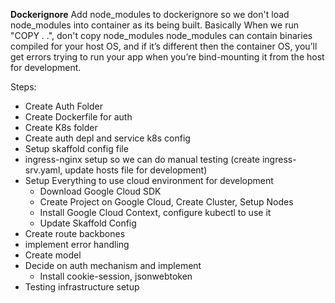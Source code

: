 **Dockerignore**
Add node_modules to dockerignore so we don't load node_modules into container as its being built. Basically When we run "COPY . .", don't copy node_modules
node_modules can contain binaries compiled for your host OS, and if it’s different then the container OS, you’ll get errors trying to run your app when you’re bind-mounting it from the host for development.

Steps:

- Create Auth Folder
- Create Dockerfile for auth
- Create K8s folder
- Create auth depl and service k8s config
- Setup skaffold config file
- ingress-nginx setup so we can do manual testing (create ingress-srv.yaml, update hosts file for development)
- Setup Everything to use cloud environment for development
  - Download Google Cloud SDK
  - Create Project on Google Cloud, Create Cluster, Setup Nodes
  - Install Google Cloud Context, configure kubectl to use it
  - Update Skaffold Config
- Create route backbones
- implement error handling
- Create model
- Decide on auth mechanism and implement
  - Install cookie-session, jsonwebtoken
- Testing infrastructure setup
